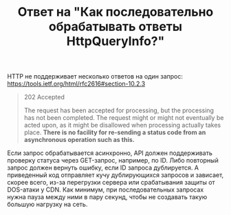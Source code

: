 ﻿---
title: "Ответ на \"Как последовательно обрабатывать ответы HttpQueryInfo?\""
se.owner.user_id: 240512
se.owner.display_name: "MSDN.WhiteKnight"
se.owner.link: "https://ru.stackoverflow.com/users/240512/msdn-whiteknight"
se.answer_id: 1202504
se.question_id: 1200717
se.post_type: answer
se.is_accepted: True
---
<p>HTTP не поддерживает несколько ответов на один запрос: <a href="https://tools.ietf.org/html/rfc2616#section-10.2.3" rel="nofollow noreferrer">https://tools.ietf.org/html/rfc2616#section-10.2.3</a></p>
<blockquote>
<p>202 Accepted</p>
<p>The request has been accepted for processing, but the processing has
not been completed.  The request might or might not eventually be
acted upon, as it might be disallowed when processing actually takes
place. <strong>There is no facility for re-sending a status code from an
asynchronous operation such as this.</strong></p>
</blockquote>
<p>Если запрос обрабатывается асинхронно, API должен поддерживать проверку статуса через GET-запрос, например, по ID. Либо повторный запрос должен вернуть ошибку, если ID запроса дублируется. А приведенный код отправляет кучу дублирующихся запросов и зависает, скорее всего, из-за перегрузки сервера или срабатывания защиты от DOS-атаки у CDN. Как минимум, при последовательных запросах нужна пауза между ними в пару секунд, чтобы не создавать такую большую нагрузку на сеть.</p>
